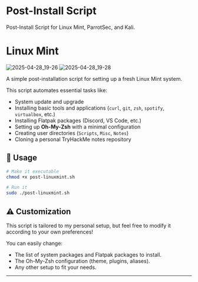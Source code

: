 # Post-Install Script
Post-Install Script for Linux Mint, ParrotSec, and Kali.

# Linux Mint
![2025-04-28_19-26](https://github.com/user-attachments/assets/8d91e97b-410a-4600-a858-c41499c0555b)
![2025-04-28_19-28](https://github.com/user-attachments/assets/b8d7a6fa-f7eb-44fd-9cca-2ac58d5ad120)

A simple post-installation script for setting up a fresh Linux Mint system.

This script automates essential tasks like:
- System update and upgrade
- Installing basic tools and applications (`curl`, `git`, `zsh`, `spotify`, `virtualbox`, etc.)
- Installing Flatpak packages (Discord, VS Code, etc.)
- Setting up **Oh-My-Zsh** with a minimal configuration
- Creating user directories (`Scripts`, `Misc`, `Notes`)
- Cloning a personal TryHackMe notes repository

## 🚀 Usage

```bash
# Make it executable
chmod +x post-linuxmint.sh

# Run it
sudo ./post-linuxmint.sh
```

## ⚠️ Customization

This script is tailored to my personal setup, but feel free to modify it according to your own preferences!

You can easily change:
- The list of system packages and Flatpak packages to install.
- The Oh-My-Zsh configuration (theme, plugins, aliases).
- Any other setup to fit your needs.

---
